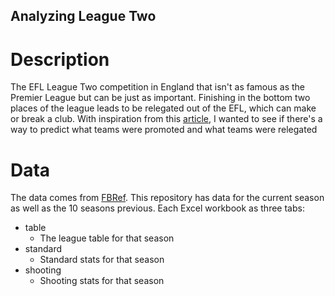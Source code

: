 ## Analyzing League Two

# Description
The EFL League Two competition in England that isn't as famous as the Premier League but can be just as important. Finishing in the bottom two places of the league leads to be relegated out of the EFL, which can make or break a club. With inspiration from this [article](https://towardsdatascience.com/predicting-soccer-league-tables-is-historical-data-the-way-to-go-840e4272f1c4), I wanted to see if there's a way to predict what teams were promoted and what teams were relegated

# Data
The data comes from [FBRef](https://fbref.com/en/comps/16/League-Two-Stats). This repository has data for the current season as well as the 10 seasons previous. Each Excel workbook as three tabs:
- table
  - The league table for that season
- standard
  - Standard stats for that season
- shooting
  - Shooting stats for that season
